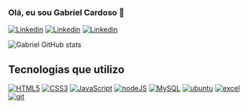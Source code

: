 
### Olá, eu sou Gabriel Cardoso 👋

[![Linkedin](https://img.shields.io/badge/LinkedIn-0077B5?style=for-the-badge&logo=linkedin&logoColor=white)](https://www.linkedin.com/in/gabriel-cardoso-fernandes-3538b5274/)
[![Linkedin](https://img.shields.io/badge/Instagram-E4405F?style=for-the-badge&logo=instagram&logoColor=white)]()
[![Linkedin](https://img.shields.io/badge/website-000000?style=for-the-badge&logo=About.me&logoColor=white)]()


![Gabriel GitHub stats](https://github-readme-stats.vercel.app/api?username=gabriel-cardoso23&show_icons=true&theme=dracula)

## Tecnologias que utilizo

[![HTML5](https://img.shields.io/badge/HTML5-E34F26?style=for-the-badge&logo=html5&logoColor=white)]()
[![CSS3](https://img.shields.io/badge/CSS3-1572B6?style=for-the-badge&logo=css3&logoColor=white)]()
[![JavaScript](https://img.shields.io/badge/JavaScript-F7DF1E?style=for-the-badge&logo=javascript&logoColor=black)]()
[![nodeJS](https://img.shields.io/badge/Node.js-43853D?style=for-the-badge&logo=node.js&logoColor=white)]()
[![MySQL](https://img.shields.io/badge/MySQL-00000F?style=for-the-badge&logo=mysql&logoColor=white)]()
[![ubuntu](https://img.shields.io/badge/Ubuntu-E95420?style=for-the-badge&logo=ubuntu&logoColor=white)]()
[![excel](https://img.shields.io/badge/Microsoft_Excel-217346?style=for-the-badge&logo=microsoft-excel&logoColor=white)]()
[![git](https://img.shields.io/badge/GIT-E44C30?style=for-the-badge&logo=git&logoColor=white)]()

